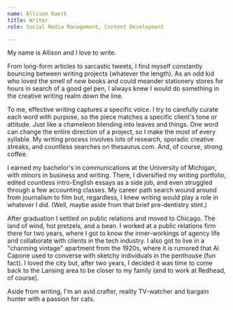 ```yaml
---
name: Allison Raeck
title: Writer
role: Social Media Management, Content Development

---
```


My name is Allison and I love to write.

From long-form articles to sarcastic tweets, I find myself constantly bouncing
between writing projects (whatever the length). As an odd kid who loved the
smell of new books and could meander stationery stores for hours in search of a
good gel pen, I always knew I would do something in the creative writing realm
down the line.

To me, effective writing captures a specific voice. I try to carefully curate
each word with purpose, so the piece matches a specific client's tone or
attitude. Just like a chameleon blending into leaves and things. One word can
change the entire direction of a project, so I make the most of every syllable.
My writing process involves lots of research, sporadic creative streaks, and
countless searches on thesaurus.com. And, of course, strong coffee.

I earned my bachelor's in communications at the University of Michigan, with
minors in business and writing. There, I diversified my writing portfolio,
edited countless intro-English essays as a side job, and even struggled through
a few accounting classes. My career path search wound around from journalism to
film but, regardless, I knew writing would play a role in whatever I did. (Well,
maybe aside from that brief pre-dentistry stint.)

After graduation I settled on public relations and moved to Chicago. The land of
wind, hot pretzels, and a bean. I worked at a public relations firm there for
two years, where I got to know the inner-workings of agency life and collaborate
with clients in the tech industry. I also got to live in a "charming vintage"
apartment from the 1920s, where it is rumored that Al Capone used to converse
with sketchy individuals in the penthouse (fun fact). I loved the city but,
after two years, I decided it was time to come back to the Lansing area to be
closer to my family (and to work at Redhead, of course).

Aside from writing, I'm an avid crafter, reality TV-watcher and bargain hunter
with a passion for cats.
